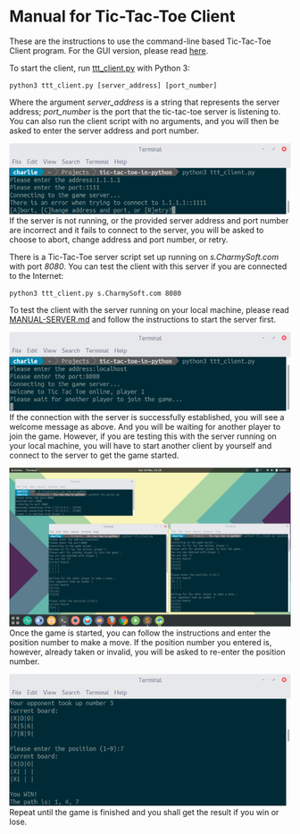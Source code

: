 Manual for Tic-Tac-Toe Client
========================
These are the instructions to use the command-line based Tic-Tac-Toe Client program. For the GUI version, please read [here](../README.md).  

To start the client, run [ttt_client.py](http://github.com/CharmySoft/tic-tac-toe-in-python/raw/master/ttt_client.py) with Python 3:  

	python3 ttt_client.py [server_address] [port_number]

Where the argument *server_address* is a string that represents the server address; *port_number* is the port that the tic-tac-toe server is listening to. You can also run the client script with no arguments, and you will then be asked to enter the server address and port number.  

![Client Connect Error](./img/client-connect-error.png?raw=true "Client Connect Error")  
If the server is not running, or the provided server address and port number are incorrect and it fails to connect to the server, you will be asked to choose to abort, change address and port number, or retry.  

There is a Tic-Tac-Toe server script set up running on *s.CharmySoft.com* with port *8080*. You can test the client with this server if you are connected to the Internet:

	python3 ttt_client.py s.CharmySoft.com 8080

To test the client with the server running on your local machine, please read [MANUAL-SERVER.md](MANUAL-SERVER.md) and follow the instructions to start the server first.  

![Client Connect Success](./img/client-connect-success.png?raw=true "Client Connect Success")  
If the connection with the server is successfully established, you will see a welcome message as above. And you will be waiting for another player to join the game. However, if you are testing this with the server running on your local machine, you will have to start another client by yourself and connect to the server to get the game started.  

![Client Game](./img/client-game.png?raw=true "Client Game")  
Once the game is started, you can follow the instructions and enter the position number to make a move. If the position number you entered is, however, already taken or invalid, you will be asked to re-enter the position number.  

![Client Result](./img/client-result.png?raw=true "Client Result")  
Repeat until the game is finished and you shall get the result if you win or lose.